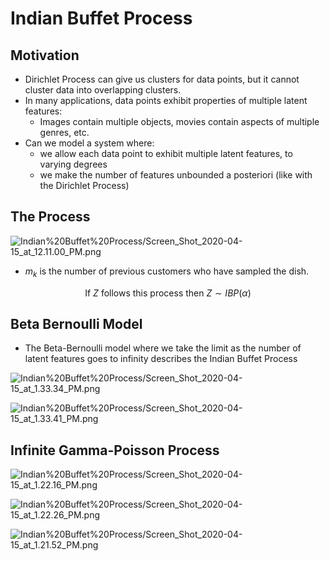 # Indian Buffet Process

## Motivation

- Dirichlet Process can give us clusters for data points, but it cannot cluster data into overlapping clusters.
- In many applications, data points exhibit properties of multiple latent features:
    - Images contain multiple objects, movies contain aspects of multiple genres, etc.
- Can we model a system where:
    - we allow each data point to exhibit multiple latent features, to varying degrees
    - we make the number of features unbounded a posteriori (like with the Dirichlet Process)

## The Process

![Indian%20Buffet%20Process/Screen_Shot_2020-04-15_at_12.11.00_PM.png](Indian%20Buffet%20Process/Screen_Shot_2020-04-15_at_12.11.00_PM.png)

- $m_{k}$ is the number of previous customers who have sampled the dish.

$$\text{ If } Z \text{ follows this process then } Z \sim IBP(\alpha)$$

## Beta Bernoulli Model

- The Beta-Bernoulli model where we take the limit as the number of latent features goes to infinity describes the Indian Buffet Process

![Indian%20Buffet%20Process/Screen_Shot_2020-04-15_at_1.33.34_PM.png](Indian%20Buffet%20Process/Screen_Shot_2020-04-15_at_1.33.34_PM.png)

![Indian%20Buffet%20Process/Screen_Shot_2020-04-15_at_1.33.41_PM.png](Indian%20Buffet%20Process/Screen_Shot_2020-04-15_at_1.33.41_PM.png)

## Infinite Gamma-Poisson Process

![Indian%20Buffet%20Process/Screen_Shot_2020-04-15_at_1.22.16_PM.png](Indian%20Buffet%20Process/Screen_Shot_2020-04-15_at_1.22.16_PM.png)

![Indian%20Buffet%20Process/Screen_Shot_2020-04-15_at_1.22.26_PM.png](Indian%20Buffet%20Process/Screen_Shot_2020-04-15_at_1.22.26_PM.png)

![Indian%20Buffet%20Process/Screen_Shot_2020-04-15_at_1.21.52_PM.png](Indian%20Buffet%20Process/Screen_Shot_2020-04-15_at_1.21.52_PM.png)